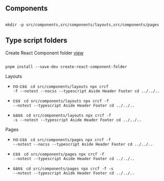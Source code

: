## Components

<code language="jsx">
mkdir -p src/components,src/components/layouts,src/components/pages
</code>

## Type script folders

Create React Component folder [view](https://www.npmjs.com/package/create-react-component-folder?activeTab=readme)

<code language="jsx">
pnpm install --save-dev create-react-component-folder
</code>

Layouts

- no css
  <code language="jsx">
  cd src/components/layouts
  npx crcf -f --notest --nocss --typescript Aside Header Footer
  cd ../../..
  </code>

- css
  <code language="jsx">
  cd src/components/layouts
  npx crcf -f --notest --typescript Aside Header Footer
  cd ../../..
  </code>

- sass
  <code language="jsx">
  cd src/components/layouts
  npx crcf -f -s --notest --typescript Aside Header Footer
  cd ../../..
  </code>

Pages

- no css
  <code language="jsx">
  cd src/components/pages
  npx crcf -f --notest --nocss --typescript Aside Header Footer
  cd ../../..
  </code>

- css
  <code language="jsx">
  cd src/components/pages
  npx crcf -f --notest --typescript Aside Header Footer
  cd ../../..
  </code>

- sass
  <code language="jsx">
  cd src/components/pages
  npx crcf -f -s --notest --typescript Aside Header Footer
  cd ../../..
  </code>
